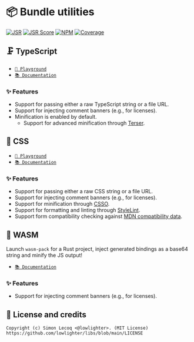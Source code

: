 # 📦 Bundle utilities

[![JSR](https://jsr.io/badges/@libs/bundle)](https://jsr.io/@libs/bundle) [![JSR Score](https://jsr.io/badges/@libs/bundle/score)](https://jsr.io/@libs/bundle)
[![NPM](https://img.shields.io/npm/v/@lowlighter%2Fbundle?logo=npm&labelColor=cb0000&color=183e4e)](https://www.npmjs.com/package/@lowlighter/bundle) [![Coverage](https://coverage.libs.lecoq.io/bundle/badge.svg)](https://coverage.libs.lecoq.io/bundle)

## 🗜️ TypeScript

- [`🦕 Playground`](https://libs.lecoq.io/bundle/ts)
- [`📚 Documentation`](https://jsr.io/@libs/bundle/doc/ts/~)

### ✨ Features

- Support for passing either a raw TypeScript string or a file URL.
- Support for injecting comment banners (e.g., for licenses).
- Minification is enabled by default.
  - Support for advanced minification through [Terser](https://terser.org).

## 🎨 CSS

- [`🦕 Playground`](https://libs.lecoq.io/bundle/css)
- [`📚 Documentation`](https://jsr.io/@libs/bundle/doc/css/~)

### ✨ Features

- Support for passing either a raw CSS string or a file URL.
- Support for injecting comment banners (e.g., for licenses).
- Support for minification through [CSSO](https://github.com/css/csso).
- Support for formatting and linting through [StyleLint](https://github.com/stylelint/stylelint).
- Support form compatibility checking against [MDN compatibility data](https://github.com/mdn/browser-compat-data).

## 🔬 WASM

Launch `wasm-pack` for a Rust project, inject generated bindings as a base64 string and minify the JS output!

- [`📚 Documentation`](https://jsr.io/@libs/bundle/doc/wasm/~)

### ✨ Features

- Support for injecting comment banners (e.g., for licenses).

## 📜 License and credits

```plaintext
Copyright (c) Simon Lecoq <@lowlighter>. (MIT License)
https://github.com/lowlighter/libs/blob/main/LICENSE
```
